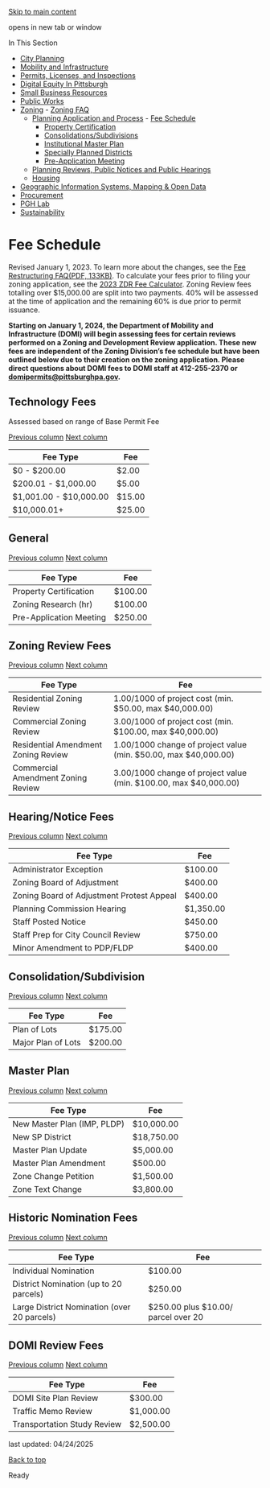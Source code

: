 [Skip to main content](https://www.pittsburghpa.gov/Business-Development/Zoning/Planning-Application-and-Process/Fee-Schedule#main-content)

opens in new tab or window

In This Section

- [City Planning](https://www.pittsburghpa.gov/Business-Development/City-Planning)
- [Mobility and Infrastructure](https://www.pittsburghpa.gov/Business-Development/Mobility-and-Infrastructure)
- [Permits, Licenses, and Inspections](https://www.pittsburghpa.gov/Business-Development/Permits-Licenses-and-Inspections)
- [Digital Equity In Pittsburgh](https://www.pittsburghpa.gov/Business-Development/Digital-Equity-In-Pittsburgh)
- [Small Business Resources](https://www.pittsburghpa.gov/Business-Development/Small-Business-Resources)
- [Public Works](https://www.pittsburghpa.gov/Business-Development/Public-Works)
- [Zoning](https://www.pittsburghpa.gov/Business-Development/Zoning)  - [Zoning FAQ](https://www.pittsburghpa.gov/Business-Development/Zoning/Zoning-FAQ)
  - [Planning Application and Process](https://www.pittsburghpa.gov/Business-Development/Zoning/Planning-Application-and-Process)    - [Fee Schedule](https://www.pittsburghpa.gov/Business-Development/Zoning/Planning-Application-and-Process/Fee-Schedule)
    - [Property Certification](https://www.pittsburghpa.gov/Business-Development/Zoning/Planning-Application-and-Process/Property-Certification)
    - [Consolidations/Subdivisions](https://www.pittsburghpa.gov/Business-Development/Zoning/Planning-Application-and-Process/ConsolidationsSubdivisions)
    - [Institutional Master Plan](https://www.pittsburghpa.gov/Business-Development/Zoning/Planning-Application-and-Process/Institutional-Master-Plan)
    - [Specially Planned Districts](https://www.pittsburghpa.gov/Business-Development/Zoning/Planning-Application-and-Process/Specially-Planned-Districts)
    - [Pre-Application Meeting](https://www.pittsburghpa.gov/Business-Development/Zoning/Planning-Application-and-Process/Pre-Application-Meeting)
  - [Planning Reviews, Public Notices and Public Hearings](https://www.pittsburghpa.gov/Business-Development/Zoning/Plan-Reviews-and-Notices)
  - [Housing](https://www.pittsburghpa.gov/Business-Development/Zoning/Housing)
- [Geographic Information Systems, Mapping & Open Data](https://www.pittsburghpa.gov/Business-Development/Geographic-Information-Systems-Mapping-Open-Data)
- [Procurement](https://www.pittsburghpa.gov/Business-Development/Procurement)
- [PGH Lab](https://www.pittsburghpa.gov/Business-Development/PGH-Lab)
- [Sustainability](https://www.pittsburghpa.gov/Business-Development/Sustainability)

# Fee Schedule

Revised January 1, 2023. To learn more about the changes, see the [Fee Restructuring FAQ(PDF, 133KB)](https://www.pittsburghpa.gov/files/assets/city/v/1/dcp/documents/20910_2023_fee_structure_faq_4.pdf). To calculate your fees prior to filing your zoning application, see the [2023 ZDR Fee Calculator](https://apps.pittsburghpa.gov/redtail/images/21441_ZDR_Fee_Calculator.html). Zoning Review fees totalling over $15,000.00 are split into two payments. 40% will be assessed at the time of application and the remaining 60% is due prior to permit issuance.

**Starting on January 1, 2024, the Department of Mobility and Infrastructure (DOMI) will begin assessing fees for certain reviews performed on a Zoning and Development Review application. These new fees are independent of the Zoning Division’s fee schedule but have been outlined below due to their creation on the zoning application. Please direct questions about DOMI fees to DOMI staff at 412-255-2370 or [domipermits@pittsburghpa.gov](mailto:domipermits@pittsburghpa.gov).**

## Technology Fees

Assessed based on range of Base Permit Fee

[Previous column](https://www.pittsburghpa.gov/Business-Development/Zoning/Planning-Application-and-Process/Fee-Schedule#) [Next column](https://www.pittsburghpa.gov/Business-Development/Zoning/Planning-Application-and-Process/Fee-Schedule#)

| Fee Type | Fee |
| --- | --- |
| $0 - $200.00 | $2.00 |
| $200.01 - $1,000.00 | $5.00 |
| $1,001.00 - $10,000.00 | $15.00 |
| $10,000.01+ | $25.00 |

## General

[Previous column](https://www.pittsburghpa.gov/Business-Development/Zoning/Planning-Application-and-Process/Fee-Schedule#) [Next column](https://www.pittsburghpa.gov/Business-Development/Zoning/Planning-Application-and-Process/Fee-Schedule#)

| Fee Type | Fee |
| --- | --- |
| Property Certification | $100.00 |
| Zoning Research (hr) | $100.00 |
| Pre-Application Meeting | $250.00 |

## Zoning Review Fees

[Previous column](https://www.pittsburghpa.gov/Business-Development/Zoning/Planning-Application-and-Process/Fee-Schedule#) [Next column](https://www.pittsburghpa.gov/Business-Development/Zoning/Planning-Application-and-Process/Fee-Schedule#)

| Fee Type | Fee |
| --- | --- |
| Residential Zoning Review | $1.00/$1000 of project cost (min. $50.00, max $40,000.00) |
| Commercial Zoning Review | $3.00/$1000 of project cost (min. $100.00, max $40,000.00) |
| Residential Amendment Zoning Review | $1.00/$1000 change of project value (min. $50.00, max $40,000.00) |
| Commercial Amendment Zoning Review | $3.00/$1000 change of project value (min. $100.00, max $40,000.00) |

## Hearing/Notice Fees

[Previous column](https://www.pittsburghpa.gov/Business-Development/Zoning/Planning-Application-and-Process/Fee-Schedule#) [Next column](https://www.pittsburghpa.gov/Business-Development/Zoning/Planning-Application-and-Process/Fee-Schedule#)

| Fee Type | Fee |
| --- | --- |
| Administrator Exception | $100.00 |
| Zoning Board of Adjustment | $400.00 |
| Zoning Board of Adjustment Protest Appeal | $400.00 |
| Planning Commission Hearing | $1,350.00 |
| Staff Posted Notice | $450.00 |
| Staff Prep for City Council Review | $750.00 |
| Minor Amendment to PDP/FLDP | $400.00 |

## Consolidation/Subdivision

[Previous column](https://www.pittsburghpa.gov/Business-Development/Zoning/Planning-Application-and-Process/Fee-Schedule#) [Next column](https://www.pittsburghpa.gov/Business-Development/Zoning/Planning-Application-and-Process/Fee-Schedule#)

| Fee Type | Fee |
| --- | --- |
| Plan of Lots | $175.00 |
| Major Plan of Lots | $200.00 |

## Master Plan

[Previous column](https://www.pittsburghpa.gov/Business-Development/Zoning/Planning-Application-and-Process/Fee-Schedule#) [Next column](https://www.pittsburghpa.gov/Business-Development/Zoning/Planning-Application-and-Process/Fee-Schedule#)

| Fee Type | Fee |
| --- | --- |
| New Master Plan (IMP, PLDP) | $10,000.00 |
| New SP District | $18,750.00 |
| Master Plan Update | $5,000.00 |
| Master Plan Amendment | $500.00 |
| Zone Change Petition | $1,500.00 |
| Zone Text Change | $3,800.00 |

## Historic Nomination Fees

[Previous column](https://www.pittsburghpa.gov/Business-Development/Zoning/Planning-Application-and-Process/Fee-Schedule#) [Next column](https://www.pittsburghpa.gov/Business-Development/Zoning/Planning-Application-and-Process/Fee-Schedule#)

| Fee Type | Fee |
| --- | --- |
| Individual Nomination | $100.00 |
| District Nomination (up to 20 parcels) | $250.00 |
| Large District Nomination (over 20 parcels) | $250.00 plus $10.00/ parcel over 20 |

## DOMI Review Fees

[Previous column](https://www.pittsburghpa.gov/Business-Development/Zoning/Planning-Application-and-Process/Fee-Schedule#) [Next column](https://www.pittsburghpa.gov/Business-Development/Zoning/Planning-Application-and-Process/Fee-Schedule#)

| Fee Type | Fee |
| --- | --- |
| DOMI Site Plan Review | $300.00 |
| Traffic Memo Review | $1,000.00 |
| Transportation Study Review | $2,500.00 |

last updated: 04/24/2025

[Back to top](https://www.pittsburghpa.gov/Business-Development/Zoning/Planning-Application-and-Process/Fee-Schedule#body-top)

Ready

